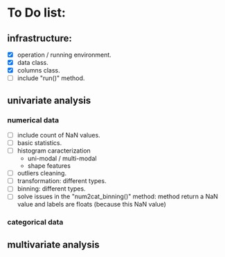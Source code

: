 # To Do list:

## infrastructure:

- [x] operation / running environment.
- [x] data class.
- [x] columns class.
- [ ] include "run()" method.

## univariate analysis

### numerical data

- [ ] include count of NaN values.
- [ ] basic statistics.
- [ ] histogram caracterization
    - uni-modal / multi-modal
    - shape features
- [ ] outliers cleaning.
- [ ] transformation: different types.
- [ ] binning: different types.
- [ ] solve issues in the "num2cat_binning()" method: method return a NaN value and labels are floats (because this NaN value)

### categorical data


## multivariate analysis


